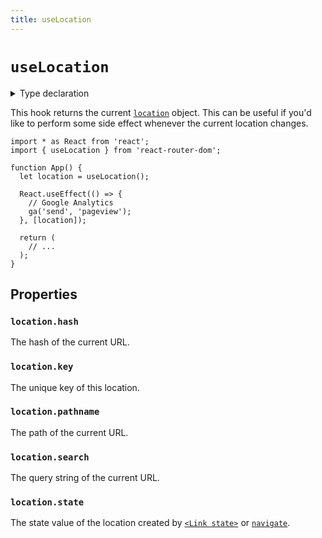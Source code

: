 ```yaml
---
title: useLocation
---
```


# `useLocation`

<details>
  <summary>Type declaration</summary>

```tsx
declare function useLocation(): Location;

interface Location<State = any> extends Path {
  state: State;
  key: string;
}

interface Path {
  pathname: string;
  search: string;
  hash: string;
}
```

</details>

This hook returns the current [`location`][location] object. This can be useful if you'd like to perform some side effect whenever the current location changes.

```tsx
import * as React from 'react';
import { useLocation } from 'react-router-dom';

function App() {
  let location = useLocation();

  React.useEffect(() => {
    // Google Analytics
    ga('send', 'pageview');
  }, [location]);

  return (
    // ...
  );
}
```

## Properties

### `location.hash`

The hash of the current URL.

### `location.key`

The unique key of this location.

### `location.pathname`

The path of the current URL.

### `location.search`

The query string of the current URL.

### `location.state`

The state value of the location created by [`<Link state>`][link-state] or [`navigate`][navigate].

[link-state]: ../components/link#state
[location]: ../utils/location
[navigate]: ./use-navigate
